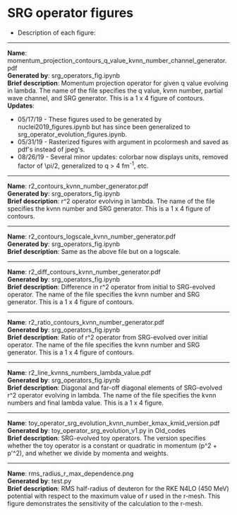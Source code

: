 # SRG operator figures


* Description of each figure:

____________________________________________________________________________________________________________________________
__Name__: momentum_projection_contours_q_value_kvnn_number_channel_generator.pdf<br/>
__Generated by__: srg_operators_fig.ipynb<br/>
__Brief description__: Momentum projection operator for given q value evolving in lambda. The name of the file specifies the q value, kvnn number, partial wave channel, and SRG generator. This is a 1 x 4 figure of contours.</br>
__Updates__:<br/>
* 05/17/19 - These figures used to be generated by nuclei2019_figures.ipynb but has since been generalized to srg_operator_evolution_figures.ipynb.
* 05/31/19 - Rasterized figures with argument in pcolormesh and saved as pdf's instead of jpeg's.<br/>
* 08/26/19 - Several minor updates: colorbar now displays units, removed factor of \pi/2, generalized to q > 4 fm<sup>-1</sup>, etc.

____________________________________________________________________________________________________________________________
__Name__: r2_contours_kvnn_number_generator.pdf<br/>
__Generated by__: srg_operators_fig.ipynb<br/>
__Brief description__: r^2 operator evolving in lambda. The name of the file specifies the kvnn number and SRG generator. This is a 1 x 4 figure of contours.</br>

____________________________________________________________________________________________________________________________
__Name__: r2_contours_logscale_kvnn_number_generator.pdf<br/>
__Generated by__: srg_operators_fig.ipynb<br/>
__Brief description__: Same as the above file but on a logscale.</br>

____________________________________________________________________________________________________________________________
__Name__: r2_diff_contours_kvnn_number_generator.pdf<br/>
__Generated by__: srg_operators_fig.ipynb<br/>
__Brief description__: Difference in r^2 operator from initial to SRG-evolved operator. The name of the file specifies the kvnn number and SRG generator. This is a 1 x 4 figure of contours.</br>

____________________________________________________________________________________________________________________________
__Name__: r2_ratio_contours_kvnn_number_generator.pdf<br/>
__Generated by__: srg_operators_fig.ipynb<br/>
__Brief description__: Ratio of r^2 operator from SRG-evolved over initial operator. The name of the file specifies the kvnn number and SRG generator. This is a 1 x 4 figure of contours.</br>

____________________________________________________________________________________________________________________________
__Name__: r2_line_kvnns_numbers_lambda_value.pdf<br/>
__Generated by__: srg_operators_fig.ipynb<br/>
__Brief description__: Diagonal and far-off diagonal elements of SRG-evolved r^2 operator evolving in lambda. The name of the file specifies the kvnn numbers and final lambda value. This is a 1 x 4 figure.</br>

____________________________________________________________________________________________________________________________
__Name__: toy_operator_srg_evolution_kvnn_number_kmax_kmid_version.pdf<br/>
__Generated by__: toy_operator_srg_evolution_v1.py in Old_codes<br/>
__Brief description__: SRG-evolved toy operators. The version specifies whether the toy operator is a constant or quadratic in momentum (p^2 + p'^2), and whether we divide by momenta and weights.</br>

____________________________________________________________________________________________________________________________
__Name__: rms_radius_r_max_dependence.png<br/>
__Generated by__: test.py<br/>
__Brief description__: RMS half-radius of deuteron for the RKE N4LO (450 MeV) potential with respect to the maximum value of r used in the r-mesh. This figure demonstrates the sensitivity of the calculation to the r-mesh.</br>
